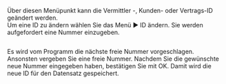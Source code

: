 <!DOCTYPE html>
<html>
<head>
<meta charset="utf-8">
<meta name="viewport" content="width=device-width, initial-scale=1.0">
<title>400_ID_ändern.md</title>
<link rel="stylesheet" href="https://stackedit.io/res-min/themes/base.css" />
<script type="text/javascript" src="https://cdn.mathjax.org/mathjax/latest/MathJax.js?config=TeX-AMS_HTML"></script>
</head>
<body><div class="container"><p>Über diesen Menüpunkt kann die Vermittler -, Kunden- oder Vertrags-ID geändert werden.  <br>
Um eine ID zu ändern wählen Sie das Menü ► ID ändern. Sie werden aufgefordert eine Nummer einzugeben. </p>

<p><img src="http://xpecto.github.io/docs/img/img_1421233957681.png" alt="" title=""></p>

<p>Es wird vom Programm die nächste freie Nummer vorgeschlagen. Ansonsten vergeben Sie eine freie Nummer. Nachdem Sie die gewünschte neue Nummer eingegeben haben, bestätigen Sie mit OK. Damit wird die neue ID für den Datensatz gespeichert.</p></div></body>
</html>